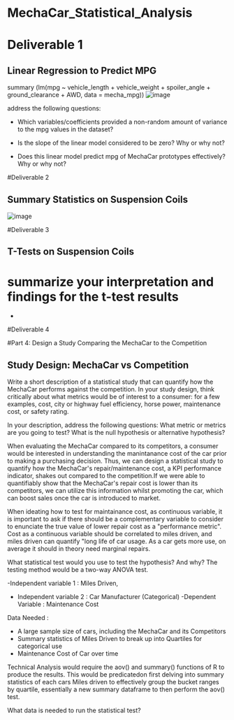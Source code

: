 # MechaCar_Statistical_Analysis

# Deliverable 1
## Linear Regression to Predict MPG

summary (lm(mpg ~ vehicle_length + vehicle_weight + spoiler_angle + ground_clearance + AWD, data = mecha_mpg))
![image](https://user-images.githubusercontent.com/40743420/213351327-437bd31e-fb1d-4181-84aa-990a416ceb24.png)

address the following questions:

- Which variables/coefficients provided a non-random amount of variance to the mpg values in the dataset?

- Is the slope of the linear model considered to be zero? Why or why not?

- Does this linear model predict mpg of MechaCar prototypes effectively? Why or why not?

#Deliverable 2

## Summary Statistics on Suspension Coils

![image](https://user-images.githubusercontent.com/40743420/213354079-8510119e-9a92-4ea9-97a9-073ccf34c46c.png)

#Deliverable 3 

## T-Tests on Suspension Coils

# summarize your interpretation and findings for the t-test results
-
#Deliverable 4 

#Part 4: Design a Study Comparing the MechaCar to the Competition

## Study Design: MechaCar vs Competition

Write a short description of a statistical study that can quantify how the MechaCar performs against the competition. In your study design, think critically about what metrics would be of interest to a consumer: for a few examples, cost, city or highway fuel efficiency, horse power, maintenance cost, or safety rating.

In your description, address the following questions:
What metric or metrics are you going to test?
What is the null hypothesis or alternative hypothesis?

When evaluating the MechaCar compared to its competitors, a consumer would be interested in understanding the manintanance cost of the car prior to making a purchasing decision. Thus, we can design a statistical study to quantify how the MechaCar's repair/maintenance cost, a KPI performance indicator, shakes out compared to the competition.If we were able to quantifiably show that the MechaCar's repair cost is lower than its competitors, we can utilize this information whilst promoting the car, which can boost sales once the car is introduced to market. 

When ideating how to test for maintainance cost, as continuous variable, it is important to ask if there should be a complementary variable to consider to enunciate the true value of lower repair cost as a "performance metric". Cost as a continuous variable should be correlated to miles driven, and miles driven can quantify "long life of car usage. As a car gets more use, on average it should in theory need marginal repairs. 

What statistical test would you use to test the hypothesis? And why?
The testing method would be a two-way ANOVA test. 

-Independent variable 1 : Miles Driven, 
- Independent variable 2 : Car Manufacturer (Categorical)
-Dependent Variable : Maintenance Cost

Data Needed :

- A large sample size of cars, including the MechaCar and its Competitors
- Summary statistics of Miles Driven to break up into Quartiles for categorical use
- Maintenance Cost of Car over time

Technical Analysis would require the aov() and summary() functions of R to produce the results. This would be predicatedon first delving into summary statistics of each cars Miles driven to effectively group the bucket ranges by quartile, essentially a new summary dataframe to then perform the aov() test. 


What data is needed to run the statistical test?
